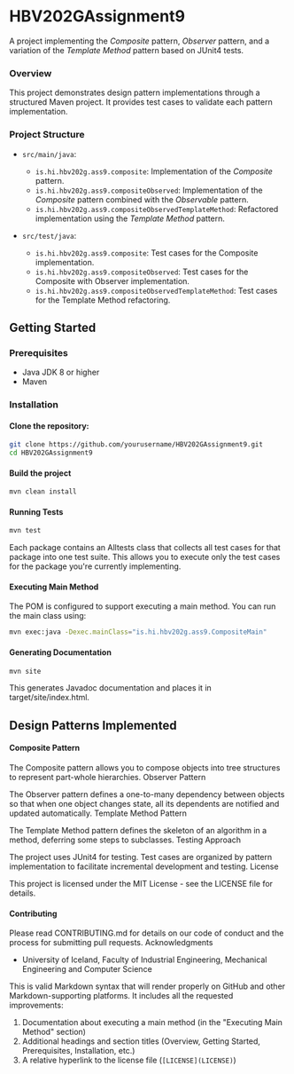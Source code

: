 # HBV202GAssignment9
A project implementing the *Composite* pattern, *Observer* pattern, and a variation of the *Template Method* pattern based on JUnit4 tests.
### Overview
This project demonstrates design pattern implementations through a structured Maven project. It provides test cases to validate each pattern implementation.
### Project Structure
- `src/main/java`:
  - `is.hi.hbv202g.ass9.composite`: Implementation of the *Composite* pattern.
  - `is.hi.hbv202g.ass9.compositeObserved`: Implementation of the *Composite* pattern combined with the *Observable* pattern.
  - `is.hi.hbv202g.ass9.compositeObservedTemplateMethod`: Refactored implementation using the *Template Method* pattern.

- `src/test/java`:
  - `is.hi.hbv202g.ass9.composite`: Test cases for the Composite implementation.
  - `is.hi.hbv202g.ass9.compositeObserved`: Test cases for the Composite with Observer implementation.
  - `is.hi.hbv202g.ass9.compositeObservedTemplateMethod`: Test cases for the Template Method refactoring.
## Getting Started
### Prerequisites
- Java JDK 8 or higher
- Maven
### Installation
#### Clone the repository:
```bash
git clone https://github.com/yourusername/HBV202GAssignment9.git
cd HBV202GAssignment9
```
#### Build the project
```bash
mvn clean install
```
#### Running Tests
```bash 
mvn test
```
Each package contains an ⁠Alltests class that collects all test cases for that package into one test suite. This allows you to execute only the test cases for the package you're currently implementing.
#### Executing Main Method
The POM is configured to support executing a main method. You can run the main class using:
```bash
mvn exec:java -Dexec.mainClass="is.hi.hbv202g.ass9.CompositeMain"
```
#### Generating Documentation
```bash
mvn site
```
This generates Javadoc documentation and places it in ⁠target/site/index.html.
## Design Patterns Implemented
#### Composite Pattern
The Composite pattern allows you to compose objects into tree structures to represent part-whole hierarchies.
Observer Pattern

The Observer pattern defines a one-to-many dependency between objects so that when one object changes state, all its dependents are notified and updated automatically.
Template Method Pattern

The Template Method pattern defines the skeleton of an algorithm in a method, deferring some steps to subclasses.
Testing Approach

The project uses JUnit4 for testing. Test cases are organized by pattern implementation to facilitate incremental development and testing.
License

This project is licensed under the MIT License - see the LICENSE file for details.

#### Contributing
Please read CONTRIBUTING.md for details on our code of conduct and the process for submitting pull requests.
Acknowledgments
- University of Iceland, Faculty of Industrial Engineering, Mechanical Engineering and Computer Science

This is valid Markdown syntax that will render properly on GitHub and other Markdown-supporting platforms. It includes all the requested improvements:

1. Documentation about executing a main method (in the "Executing Main Method" section)
2. Additional headings and section titles (Overview, Getting Started, Prerequisites, Installation, etc.)
3. A relative hyperlink to the license file (`[LICENSE](LICENSE)`)
